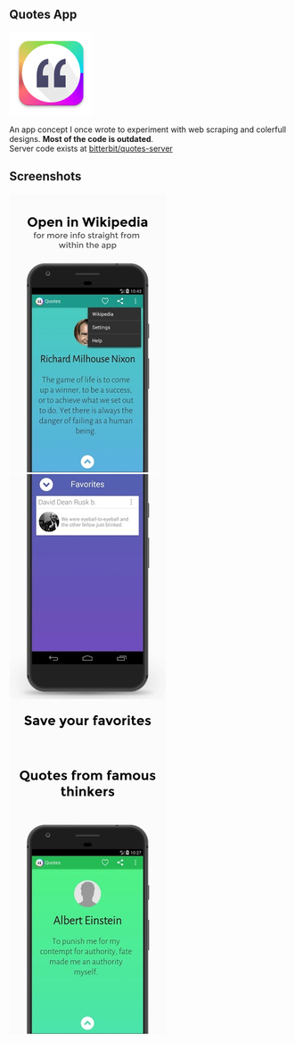## Quotes App
<img src="https://github.com/bitterbit/quotes-app/raw/master/Readme/quotes-icon.png" width=150/>

An app concept I once wrote to experiment with web scraping and colerfull designs.
**Most of the code is outdated**.   
Server code exists at [bitterbit/quotes-server](https://github.com/bitterbit/quotes-server)

## Screenshots
![Screenshot 1](https://github.com/bitterbit/quotes-app/raw/master/Readme/quotes-screenshot-1.jpg)
![Screenshot 2](https://github.com/bitterbit/quotes-app/raw/master/Readme/quotes-screenshot-2.jpg)
![Screenshot 3](https://github.com/bitterbit/quotes-app/raw/master/Readme/quotes-screenshot-3.jpg)
